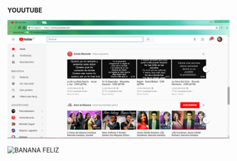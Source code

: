 **YOUUTUBE**

![recursos](images/image1.png)

![BANANA FELIZ](https://www.google.com.pe/url?sa=i&rct=j&q=&esrc=s&source=images&cd=&cad=rja&uact=8&ved=0ahUKEwjci4TIzNfXAhWwS98KHQX8ATwQjRwIBw&url=http%3A%2F%2Fimagenesconmovimiento.net%2Fimagenes-con-movimiento-animadas%2F&psig=AOvVaw3Xh74XKMqSVc3EEjejyWu8&ust=1511626197914637)
